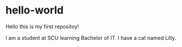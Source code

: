 # hello-world
Hello this is my first repositoy!

I am a student at SCU learning Bachelor of IT.
I have a cat named Lilly.
